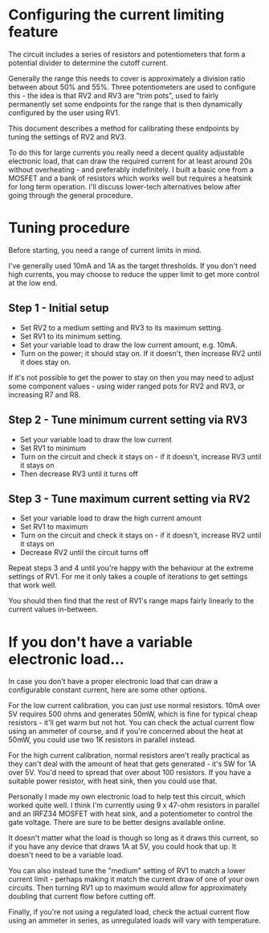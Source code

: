 # Configuring the current limiting feature

The circuit includes a series of resistors and potentiometers that form a
potential divider to determine the cutoff current.

Generally the range this needs to cover is approximately a division ratio
between about 50% and 55%.  Three potentiometers are used to configure this -
the idea is that RV2 and RV3 are "trim pots", used to fairly permanently set
some endpoints for the range that is then dynamically configured by the user
using RV1.

This document describes a method for calibrating these endpoints by tuning the
settings of RV2 and RV3.

To do this for large currents you really need a decent quality adjustable
electronic load, that can draw the required current for at least around 20s
without overheating - and preferably indefinitely.  I built a basic one from a
MOSFET and a bank of resistors which works well but requires a heatsink for
long term operation.  I'll discuss lower-tech alternatives below after going
through the general procedure.

# Tuning procedure

Before starting, you need a range of current limits in mind.

I've generally used 10mA and 1A as the target thresholds.  If you don't need
high currents, you may choose to reduce the upper limit to get more control at
the low end.

## Step 1 - Initial setup

* Set RV2 to a medium setting and RV3 to its maximum setting.
* Set RV1 to its minimum setting.
* Set your variable load to draw the low current amount, e.g. 10mA.
* Turn on the power; it should stay on.  If it doesn't, then increase RV2 until
it does stay on.

If it's not possible to get the power to stay on then you may need to adjust
some component values - using wider ranged pots for RV2 and RV3, or increasing
R7 and R8.

## Step 2 - Tune minimum current setting via RV3

* Set your variable load to draw the low current
* Set RV1 to minimum
* Turn on the circuit and check it stays on - if it doesn't, increase RV3 until it stays on
* Then decrease RV3 until it turns off

## Step 3 - Tune maximum current setting via RV2

* Set your variable load to draw the high current amount
* Set RV1 to maximum
* Turn on the circuit and check it stays on - if it doesn't, increase RV2 until it stays on
* Decrease RV2 until the circuit turns off

Repeat steps 3 and 4 until you're happy with the behaviour at the extreme
settings of RV1.  For me it only takes a couple of iterations to get settings
that work well.

You should then find that the rest of RV1's range maps fairly linearly to the
current values in-between.

# If you don't have a variable electronic load...

In case you don't have a proper electronic load that can draw a configurable
constant current, here are some other options.

For the low current calibration, you can just use normal resistors.  10mA over
5V requires 500 ohms and generates 50mW, which is fine for typical cheap
resistors - it'll get warm but not hot.  You can check the actual current flow
using an ammeter of course, and if you're concerned about the heat at 50mW, you
could use two 1K resistors in parallel instead.

For the high current calibration, normal resistors aren't really practical as
they can't deal with the amount of heat that gets generated - it's 5W for 1A
over 5V.  You'd need to spread that over about 100 resistors.  If you have a
suitable power resistor, with heat sink, then you could use that.

Personally I made my own electronic load to help test this circuit, which
worked quite well.  I think I'm currently using 9 x 47-ohm resistors in
parallel and an IRFZ34 MOSFET with heat sink, and a potentiometer to control
the gate voltage.  There are sure to be better designs available online.

It doesn't matter what the load is though so long as it draws this current, so
if you have any device that draws 1A at 5V, you could hook that up.  It doesn't
need to be a variable load.

You can also instead tune the "medium" setting of RV1 to match a lower current
limit - perhaps making it match the current draw of one of your own circuits.
Then turning RV1 up to maximum would allow for approximately doubling that
current flow before cutting off.

Finally, if you're not using a regulated load, check the actual current flow
using an ammeter in series, as unregulated loads will vary with temperature.

